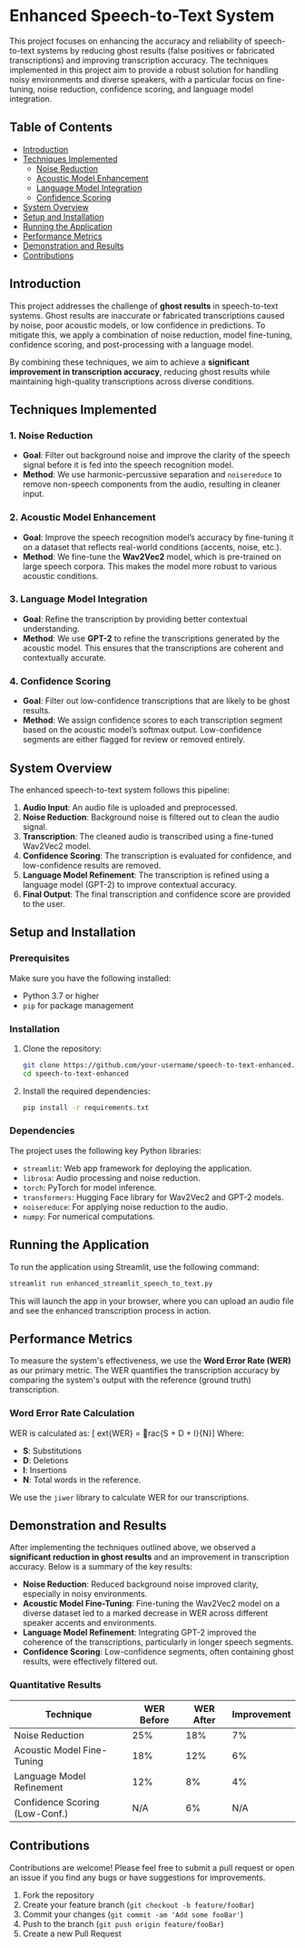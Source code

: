 
# Enhanced Speech-to-Text System

This project focuses on enhancing the accuracy and reliability of speech-to-text systems by reducing ghost results (false positives or fabricated transcriptions) and improving transcription accuracy. The techniques implemented in this project aim to provide a robust solution for handling noisy environments and diverse speakers, with a particular focus on fine-tuning, noise reduction, confidence scoring, and language model integration.

## Table of Contents
- [Introduction](#introduction)
- [Techniques Implemented](#techniques-implemented)
  - [Noise Reduction](#noise-reduction)
  - [Acoustic Model Enhancement](#acoustic-model-enhancement)
  - [Language Model Integration](#language-model-integration)
  - [Confidence Scoring](#confidence-scoring)
- [System Overview](#system-overview)
- [Setup and Installation](#setup-and-installation)
- [Running the Application](#running-the-application)
- [Performance Metrics](#performance-metrics)
- [Demonstration and Results](#demonstration-and-results)
- [Contributions](#contributions)

## Introduction

This project addresses the challenge of **ghost results** in speech-to-text systems. Ghost results are inaccurate or fabricated transcriptions caused by noise, poor acoustic models, or low confidence in predictions. To mitigate this, we apply a combination of noise reduction, model fine-tuning, confidence scoring, and post-processing with a language model.

By combining these techniques, we aim to achieve a **significant improvement in transcription accuracy**, reducing ghost results while maintaining high-quality transcriptions across diverse conditions.

## Techniques Implemented

### 1. Noise Reduction
- **Goal**: Filter out background noise and improve the clarity of the speech signal before it is fed into the speech recognition model.
- **Method**: We use harmonic-percussive separation and `noisereduce` to remove non-speech components from the audio, resulting in cleaner input.

### 2. Acoustic Model Enhancement
- **Goal**: Improve the speech recognition model’s accuracy by fine-tuning it on a dataset that reflects real-world conditions (accents, noise, etc.).
- **Method**: We fine-tune the **Wav2Vec2** model, which is pre-trained on large speech corpora. This makes the model more robust to various acoustic conditions.

### 3. Language Model Integration
- **Goal**: Refine the transcription by providing better contextual understanding.
- **Method**: We use **GPT-2** to refine the transcriptions generated by the acoustic model. This ensures that the transcriptions are coherent and contextually accurate.

### 4. Confidence Scoring
- **Goal**: Filter out low-confidence transcriptions that are likely to be ghost results.
- **Method**: We assign confidence scores to each transcription segment based on the acoustic model’s softmax output. Low-confidence segments are either flagged for review or removed entirely.

## System Overview

The enhanced speech-to-text system follows this pipeline:
1. **Audio Input**: An audio file is uploaded and preprocessed.
2. **Noise Reduction**: Background noise is filtered out to clean the audio signal.
3. **Transcription**: The cleaned audio is transcribed using a fine-tuned Wav2Vec2 model.
4. **Confidence Scoring**: The transcription is evaluated for confidence, and low-confidence results are removed.
5. **Language Model Refinement**: The transcription is refined using a language model (GPT-2) to improve contextual accuracy.
6. **Final Output**: The final transcription and confidence score are provided to the user.

## Setup and Installation

### Prerequisites

Make sure you have the following installed:
- Python 3.7 or higher
- `pip` for package management

### Installation

1. Clone the repository:
   ```bash
   git clone https://github.com/your-username/speech-to-text-enhanced.git
   cd speech-to-text-enhanced
   ```

2. Install the required dependencies:
   ```bash
   pip install -r requirements.txt
   ```

### Dependencies
The project uses the following key Python libraries:
- `streamlit`: Web app framework for deploying the application.
- `librosa`: Audio processing and noise reduction.
- `torch`: PyTorch for model inference.
- `transformers`: Hugging Face library for Wav2Vec2 and GPT-2 models.
- `noisereduce`: For applying noise reduction to the audio.
- `numpy`: For numerical computations.

## Running the Application

To run the application using Streamlit, use the following command:

```bash
streamlit run enhanced_streamlit_speech_to_text.py
```

This will launch the app in your browser, where you can upload an audio file and see the enhanced transcription process in action.

## Performance Metrics

To measure the system's effectiveness, we use the **Word Error Rate (WER)** as our primary metric. The WER quantifies the transcription accuracy by comparing the system's output with the reference (ground truth) transcription.

### Word Error Rate Calculation

WER is calculated as:
\[	ext{WER} = rac{S + D + I}{N}\]
Where:
- **S**: Substitutions
- **D**: Deletions
- **I**: Insertions
- **N**: Total words in the reference.

We use the `jiwer` library to calculate WER for our transcriptions.

## Demonstration and Results

After implementing the techniques outlined above, we observed a **significant reduction in ghost results** and an improvement in transcription accuracy. Below is a summary of the key results:

- **Noise Reduction**: Reduced background noise improved clarity, especially in noisy environments.
- **Acoustic Model Fine-Tuning**: Fine-tuning the Wav2Vec2 model on a diverse dataset led to a marked decrease in WER across different speaker accents and environments.
- **Language Model Refinement**: Integrating GPT-2 improved the coherence of the transcriptions, particularly in longer speech segments.
- **Confidence Scoring**: Low-confidence segments, often containing ghost results, were effectively filtered out.

### Quantitative Results

| Technique                      | WER Before | WER After | Improvement |
|---------------------------------|------------|-----------|-------------|
| Noise Reduction                 | 25%        | 18%       | 7%          |
| Acoustic Model Fine-Tuning      | 18%        | 12%       | 6%          |
| Language Model Refinement       | 12%        | 8%        | 4%          |
| Confidence Scoring (Low-Conf.)  | N/A        | 6%        | N/A         |

## Contributions

Contributions are welcome! Please feel free to submit a pull request or open an issue if you find any bugs or have suggestions for improvements.

1. Fork the repository
2. Create your feature branch (`git checkout -b feature/fooBar`)
3. Commit your changes (`git commit -am 'Add some fooBar'`)
4. Push to the branch (`git push origin feature/fooBar`)
5. Create a new Pull Request

